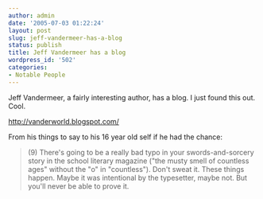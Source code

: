 ```yaml
---
author: admin
date: '2005-07-03 01:22:24'
layout: post
slug: jeff-vandermeer-has-a-blog
status: publish
title: Jeff Vandermeer has a blog
wordpress_id: '502'
categories:
- Notable People
---
```

Jeff Vandermeer, a fairly interesting author, has a blog. I just found this out. Cool.

<a href="http://vanderworld.blogspot.com/">http://vanderworld.blogspot.com/</a>

From his things to say to his 16 year old self if he had the chance:<blockquote>(9) There's going to be a really bad typo in your swords-and-sorcery story in the school literary magazine ("the musty smell of countless ages" without the "o" in "countless"). Don't sweat it. These things happen. Maybe it was intentional by the typesetter, maybe not. But you'll never be able to prove it.</blockquote>
